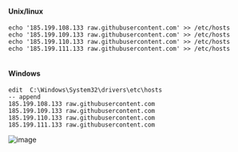 

#### Unix/linux 
```
echo '185.199.108.133 raw.githubusercontent.com' >> /etc/hosts
echo '185.199.109.133 raw.githubusercontent.com' >> /etc/hosts
echo '185.199.110.133 raw.githubusercontent.com' >> /etc/hosts
echo '185.199.111.133 raw.githubusercontent.com' >> /etc/hosts


```

#### Windows
```
edit  C:\Windows\System32\drivers\etc\hosts
-- append
185.199.108.133 raw.githubusercontent.com
185.199.109.133 raw.githubusercontent.com
185.199.110.133 raw.githubusercontent.com
185.199.111.133 raw.githubusercontent.com

```
![image](https://user-images.githubusercontent.com/121702378/217279535-9ec889e6-df36-4d17-91e5-54f67012ec73.png)
